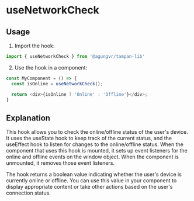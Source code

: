 # useNetworkCheck

## Usage

1. Import the hook:

```ts
import { useNetworkCheck } from '@agungvr/tampan-lib'
```

2. Use the hook in a component:

```ts
const MyComponent = () => {
  const isOnline = useNetworkCheck();

  return <div>{isOnline ? 'Online' : 'Offline'}</div>;
}
```

## Explanation
This hook allows you to check the online/offline status of the user's device. It uses the useState hook to keep track of the current status, and the useEffect hook to listen for changes to the online/offline status. When the component that uses this hook is mounted, it sets up event listeners for the online and offline events on the window object. When the component is unmounted, it removes those event listeners.

The hook returns a boolean value indicating whether the user's device is currently online or offline. You can use this value in your component to display appropriate content or take other actions based on the user's connection status.